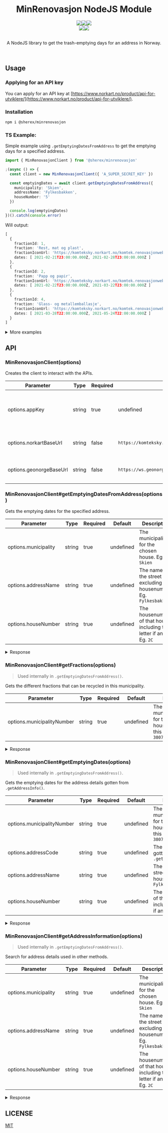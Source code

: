 <h1 align=center >MinRenovasjon NodeJS Module</h1>
<div align="center">
  <img src="https://img.shields.io/github/actions/workflow/status/sherex/node-minrenovasjon/node.js.yml?branch=main&label=Tests&style=for-the-badge"/><img src="https://img.shields.io/github/actions/workflow/status/sherex/node-minrenovasjon/npm-publish.yml?branch=main&label=Publish&style=for-the-badge"/><img src="https://img.shields.io/npm/v/@sherex/minrenovasjon?style=for-the-badge&color=success"/>
</div>
<div align="center">
  <a href="https://github.com/Sherex/node-minrenovasjon"><img src="https://img.shields.io/static/v1?logo=github&label=&message=GITHUB&color=black&style=for-the-badge"/></a><a href="https://npmjs.com/package/@sherex/minrenovasjon"><img src="https://img.shields.io/static/v1?logo=npm&label=&message=NPM&color=red&style=for-the-badge"/></a>
</div>

<br>
<p align=center >A NodeJS library to get the trash-emptying days for an address in Norway.</p>
<br>

## Usage
### Applying for an API key
You can apply for an API key at [https://www.norkart.no/product/api-for-utviklere/](https://www.norkart.no/product/api-for-utviklere/).

### Installation
```sh
npm i @sherex/minrenovasjon
```

### TS Example:
Simple example using `.getEmptyingDatesFromAddress` to get the emptying days for a specified address.
```ts
import { MinRenovasjonClient } from '@sherex/minrenovasjon'

;(async () => {
  const client = new MinRenovasjonClient({ 'A_SUPER_SECRET_KEY' })

  const emptyingDates = await client.getEmptyingDatesFromAddress({
    municipality: 'Skien',
    addressName: 'Fylkesbakken',
    houseNumber: '5'
  })

  console.log(emptyingDates)
})().catch(console.error)
```
Will output:
```typescript
[
  {
    fractionId: 1,
    fraction: 'Rest, mat og plast',
    fractionIconUrl: 'https://komteksky.norkart.no/komtek.renovasjonwebapi/Ikoner/matrestavfallplast.png',
    dates: [ 2021-02-21T23:00:00.000Z, 2021-02-28T23:00:00.000Z ]
  },
  {
    fractionId: 2,
    fraction: 'Papp og papir',
    fractionIconUrl: 'https://komteksky.norkart.no/komtek.renovasjonwebapi/Ikoner/papppapirdrikkekartong.png',
    dates: [ 2021-02-22T23:00:00.000Z, 2021-03-22T23:00:00.000Z ]
  },
  {
    fractionId: 4,
    fraction: 'Glass- og metallemballasje',
    fractionIconUrl: 'https://komteksky.norkart.no/komtek.renovasjonwebapi/Ikoner/glassogmetallemballasje.png',
    dates: [ 2021-03-28T22:00:00.000Z, 2021-05-24T22:00:00.000Z ]
  }
]
```

<details>
  <summary>More examples</summary>

```typescript
import { MinRenovasjonClient } from '@sherex/minrenovasjon'

;(async () => {
  // Create the client
  const client = new MinRenovasjonClient({ 'A_SUPER_SECRET_KEY' })

  // Get all fractions for a municipality
  const fractions = await client.getFractions({ municipalityNumber: '3807' })
  console.log(fractions)

  // Get the emptying dates with direct address information (no address search)
  const emptyingDates = await client.getEmptyingDates({
    municipalityNumber: '3807',
    addressCode: '31700',
    addressName: 'Fylkesbakken',
    houseNumber: '5'
  })
  console.log(emptyingDates)

  // Use the address information from getAddressInformation() in getEmptyingDates()
  const addresses = await client.getAddressInformation({
    municipality: 'Skien',
    addressName: 'Fylkesbakken',
    houseNumber: '5'
  })
  console.log(addresses)

  const emptyingDates = await client.getEmptyingDates(addresses[0])
})().catch(console.error)
```

</details>

## API

### MinRenovasjonClient(options)
Creates the client to interact with the APIs.

| Parameter | Type | Required | Default | Description |
| --------- | ---- | -------- | ------- | ----------- |
| options.appKey | string | true | undefined | The key for the Norkart APIs. [Applying for an API key](#Applying-for-an-API-key) |
| options.norkartBaseUrl  | string | false | `https://komteksky.norkart.no/komtek.renovasjonwebapi/api` | Base-url for Norkart's APIs |
| options.geonorgeBaseUrl  | string | false | `https://ws.geonorge.no/adresser/v1` | Base-url for Geonorge's APIs |

### MinRenovasjonClient#getEmptyingDatesFromAddress(options)
Gets the emptying dates for the specified address.

| Parameter | Type | Required | Default | Description |
| --------- | ---- | -------- | ------- | ----------- |
| options.municipality | string | true | undefined | The municipality for the chosen house. Eg. `Skien` |
| options.addressName  | string | true | undefined | The name of the street excluding the housenumber. Eg. `Fylkesbakken` |
| options.houseNumber  | string | true | undefined | The housenumber of that house, including the letter if any. Eg. `2C` |

<details>
  <summary>Response</summary>

```typescript
[
  {
    fractionId: 1,
    fraction: 'Rest, mat og plast',
    fractionIconUrl: 'https://komteksky.norkart.no/komtek.renovasjonwebapi/Ikoner/matrestavfallplast.png',
    dates: [ 2021-02-21T23:00:00.000Z, 2021-02-28T23:00:00.000Z ]
  },
  {
    fractionId: 2,
    fraction: 'Papp og papir',
    fractionIconUrl: 'https://komteksky.norkart.no/komtek.renovasjonwebapi/Ikoner/papppapirdrikkekartong.png',
    dates: [ 2021-02-22T23:00:00.000Z, 2021-03-22T23:00:00.000Z ]
  },
  {
    fractionId: 4,
    fraction: 'Glass- og metallemballasje',
    fractionIconUrl: 'https://komteksky.norkart.no/komtek.renovasjonwebapi/Ikoner/glassogmetallemballasje.png',
    dates: [ 2021-03-28T22:00:00.000Z, 2021-05-24T22:00:00.000Z ]
  }
]
```

</details>

### MinRenovasjonClient#getFractions(options)
> Used internally in `.getEmptyingDatesFromAddress()`.

Gets the different fractions that can be recycled in this municipality.

| Parameter | Type | Required | Default | Description |
| --------- | ---- | -------- | ------- | ----------- |
| options.municipalityNumber | string | true | undefined | The municipalitynumber for the chosen house. You can find this using `.get` Eg. `3807` |

<details>
  <summary>Response</summary>

```typescript
[
  {
    id: 1,
    name: 'Rest, mat og plast',
    iconUrl: 'https://komteksky.norkart.no/komtek.renovasjonwebapi/Ikoner/matrestavfallplast.png'
  },
  {
    id: 2,
    name: 'Papp og papir',
    iconUrl: 'https://komteksky.norkart.no/komtek.renovasjonwebapi/Ikoner/papppapirdrikkekartong.png'
  },
  {
    id: 3,
    name: 'Matavfall',
    iconUrl: 'https://komteksky.norkart.no/komtek.renovasjonwebapi/Ikoner/matavfall.png'
  },
  {
    id: 4,
    name: 'Glass- og metallemballasje',
    iconUrl: 'https://komteksky.norkart.no/komtek.renovasjonwebapi/Ikoner/glassogmetallemballasje.png'
  },
  {
    id: 5,
    name: 'Drikkekartonger',
    iconUrl: 'https://komteksky.norkart.no/komtek.renovasjonwebapi/Ikoner/brush.png'
  },
  {
    id: 6,
    name: 'Farlig avfall (Må bestilles på rig.no/farlig)',
    iconUrl: 'https://komteksky.norkart.no/komtek.renovasjonwebapi/Ikoner/farligavfall.png'
  },
  {
    id: 7,
    name: 'Plastemballasje',
    iconUrl: 'https://komteksky.norkart.no/komtek.renovasjonwebapi/Ikoner/plastemballasje.png'
  },
  {
    id: 8,
    name: 'Trevirke',
    iconUrl: 'https://komteksky.norkart.no/komtek.renovasjonwebapi/Ikoner/brush.png'
  },
  {
    id: 9,
    name: 'Tekstiler',
    iconUrl: 'https://komteksky.norkart.no/komtek.renovasjonwebapi/Ikoner/brush.png'
  },
  {
    id: 10,
    name: 'Hageavfall (Må bestilles på rig.no/hage)',
    iconUrl: 'https://komteksky.norkart.no/komtek.renovasjonwebapi/Ikoner/hageavfall.png'
  },
  {
    id: 11,
    name: 'Metaller',
    iconUrl: 'https://komteksky.norkart.no/komtek.renovasjonwebapi/Ikoner/brush.png'
  },
  {
    id: 12,
    name: 'Hvitevarer/EE-avfall',
    iconUrl: 'https://komteksky.norkart.no/komtek.renovasjonwebapi/Ikoner/brush.png'
  },
  {
    id: 13,
    name: 'Papp',
    iconUrl: 'https://komteksky.norkart.no/komtek.renovasjonwebapi/Ikoner/pappogkartong.png'
  },
  {
    id: 14,
    name: 'Grovavfall (Må bestilles på rig.no/grovavfall)',
    iconUrl: 'https://komteksky.norkart.no/komtek.renovasjonwebapi/Ikoner/gjenstandertilombruk.png'
  },
  {
    id: 15,
    name: 'Hjemmekompostering',
    iconUrl: 'https://komteksky.norkart.no/komtek.renovasjonwebapi/Ikoner/brush.png'
  },
  {
    id: 16,
    name: 'Usortert restavfall',
    iconUrl: 'https://komteksky.norkart.no/komtek.renovasjonwebapi/Ikoner/restavfall.png'
  }
]
```

</details>

### MinRenovasjonClient#getEmptyingDates(options)
> Used internally in `.getEmptyingDatesFromAddress()`.

Gets the emptying dates for the address details gotten from `.getAddressInfo()`.

| Parameter | Type | Required | Default | Description |
| --------- | ---- | -------- | ------- | ----------- |
| options.municipalityNumber | string | true | undefined | The municipalitynumber for the chosen house. You can find this using `.get` Eg. `3807` |
| options.addressCode | string | true | undefined | The addresscode gotten from `.getAddressInfo()` |
| options.addressName | string | true | undefined | The name of the street excluding the housenumber. Eg. `Fylkesbakken` |
| options.houseNumber | string | true | undefined | The housenumber of that house, including the letter if any. Eg. `2C` |

<details>
  <summary>Response</summary>

```typescript
[
  {
    fractionId: 1,
    fraction: 'Rest, mat og plast',
    fractionIconUrl: 'https://komteksky.norkart.no/komtek.renovasjonwebapi/Ikoner/matrestavfallplast.png',
    dates: [ 2021-02-21T23:00:00.000Z, 2021-02-28T23:00:00.000Z ]
  },
  {
    fractionId: 2,
    fraction: 'Papp og papir',
    fractionIconUrl: 'https://komteksky.norkart.no/komtek.renovasjonwebapi/Ikoner/papppapirdrikkekartong.png',
    dates: [ 2021-02-22T23:00:00.000Z, 2021-03-22T23:00:00.000Z ]
  },
  {
    fractionId: 4,
    fraction: 'Glass- og metallemballasje',
    fractionIconUrl: 'https://komteksky.norkart.no/komtek.renovasjonwebapi/Ikoner/glassogmetallemballasje.png',
    dates: [ 2021-03-28T22:00:00.000Z, 2021-05-24T22:00:00.000Z ]
  }
]
```

</details>

### MinRenovasjonClient#getAddressInformation(options)
> Used internally in `.getEmptyingDatesFromAddress()`.

Search for address details used in other methods.

| Parameter | Type | Required | Default | Description |
| --------- | ---- | -------- | ------- | ----------- |
| options.municipality | string | true | undefined | The municipality for the chosen house. Eg. `Skien` |
| options.addressName  | string | true | undefined | The name of the street excluding the housenumber. Eg. `Fylkesbakken` |
| options.houseNumber  | string | true | undefined | The housenumber of that house, including the letter if any. Eg. `2C` |

<details>
  <summary>Response</summary>

```typescript
[
  {
    municipalityNumber: '3807',
    addressCode: '31700',
    addressName: 'Fylkesbakken',
    houseNumber: '2C'
  }
]
```

</details>

## LICENSE
[MIT](LICENSE)
